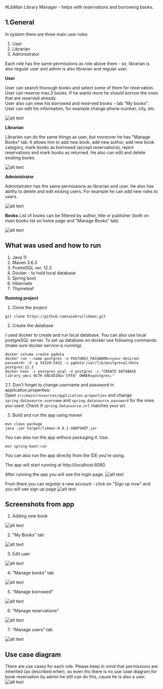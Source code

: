 #LibMan
Library Manager - helps with reservations and borrowing books.

## 1.General
In system there are three main user roles
1. User
2. Librarian
3. Administrator

Each role has the same permissions as role above them - so, librarian is also regular user and admin is also librarian and regular user.

**User**

User can search thorough books and select some of them for reservation.  
User can reserve max.3 books. If he wants more he should borrow the ones that are reserved already.  
User also can view his borrowed and reserved books - tab "My books".  
User can edit his information, for example change phone number, city, etc.

![alt text](https://github.com/wiokru/libman/blob/master/images/user_view.png)

**Librarian**

Librarian can do the same things as user, but moreover he has "Manage Books" tab.
It allows him to add new book, add new author, add new book category, mark books as borrowed (accept reservations), reject reservations and mark books as returned.
He also can edit and delete existing books.

![alt text](https://github.com/wiokru/libman/blob/master/images/librarian_view.png)


**Administrator**

Administrator has the same permissions as librarian and user. He also has ability to delete and edit exising users. For example he can add new roles to users.

![alt text](https://github.com/wiokru/libman/blob/master/images/admin_view.png)

**Books**
List of books can be filtered by author, title or publisher (both on main books list on home page and "Manage Books" tab)

![alt text](https://github.com/wiokru/libman/blob/master/images/search_example.png)


## What was used and how to run
1. Java 11
2. Maven 3.6.3
3. PostreSQL ver. 12.3
4. Docker - to hold local database
5. Spring boot
6. Hibernate
6. Thymeleaf

**Running project**

1. Clone the project
```
git clone https://github.com/wiokru/libman.git
```
2. Create the database

I used docker to create and run local database. You can also use local postgreSQL server. 
To set up database on docker use following commands (make sure docker service is running).
```
docker volume create pgdata
docker run --name postgres -e POSTGRES_PASSWORD=<your-desired-password> -d -p 54320:5432 -v pgdata:/var/lib/postgresql/data postgres:12.3
docker exec -i postgres psql -U postgres -c "CREATE DATABASE library_umcs WITH ENCODING='UTF8' OWNER=postgres;"
```
   2.1. Don't forget to change username and password in application.properties:		
   Open `src/main/resources/application.properties` and change `spring.datasource.username`
   and `spring.datasource.password` for the ones you used. Check if `spring.datasource.url` matches your url.
   
3. Build and run the app using maven
```
mvn clean package
java -jar target/libman-0.0.1-SNAPSHOT.jar
```
You can also run the app without packaging it. Use:
```
mvn spring-boot:run
```
You can also run the app directly from the IDE you're using.

The app will start running at http://localhost:8080.

After running the app you will see the login page.
![alt text](https://github.com/wiokru/libman/blob/master/images/login.png)

From there you can register a new account - click on "Sign up now" and you will see sign up page
![alt text](https://github.com/wiokru/libman/blob/master/images/signup.png)

## Screenshots from app
1. Adding new book 

![alt text](https://github.com/wiokru/libman/blob/master/images/add_book.png)

2. "My Books" tab

![alt text](https://github.com/wiokru/libman/blob/master/images/admin_my_books.png)

3. Edit user

![alt text](https://github.com/wiokru/libman/blob/master/images/edit_user.png)

4. "Manage books" tab

![alt text](https://github.com/wiokru/libman/blob/master/images/manage_books.png)

5. "Manage borrowed"

![alt text](https://github.com/wiokru/libman/blob/master/images/manage_borrowed.png)

6. "Manage reservations"

![alt text](https://github.com/wiokru/libman/blob/master/images/manage_reservations.png)

7. "Manage users" tab

![alt text](https://github.com/wiokru/libman/blob/master/images/manage_users.png)
## Use case diagram
There are use cases for each role. Please keep in mind that permissions are inherited (as described erlier), so even tho there is no use case diagram for book reservation by admin he still can do this, cause he is also a user.
![alt text](https://github.com/wiokru/libman/blob/master/images/usecase1.jpg)

